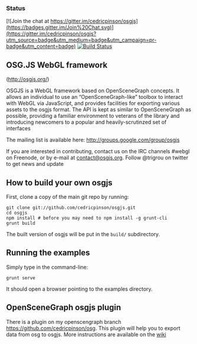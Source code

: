 ### Status

[![Join the chat at https://gitter.im/cedricpinson/osgjs](https://badges.gitter.im/Join%20Chat.svg)](https://gitter.im/cedricpinson/osgjs?utm_source=badge&utm_medium=badge&utm_campaign=pr-badge&utm_content=badge)
[![Build Status](https://travis-ci.org/cedricpinson/osgjs.png)](https://travis-ci.org/cedricpinson/osgjs)

OSG.JS WebGL framework
----------------------------

(http://osgjs.org/)

OSGJS is a WebGL framework based on OpenSceneGraph concepts. It allows an individual to use an “OpenSceneGraph-like” toolbox to interact with WebGL via JavaScript, and provides facilities for exporting various assets to the osgjs format. The API is kept as similar to OpenSceneGraph as possible, providing a familiar environment to veterans of the library and introducing newcomers to a popular and heavily-scrutinzed set of interfaces


The mailing list is available here: http://groups.google.com/group/osgjs

If you are interested in contributing, contact us on the IRC channels #webgl on Freenode, or by e-mail at contact@osgjs.org. Follow @trigrou on twitter to get news and update


How to build your own osgjs
----------------------------


First, clone a copy of the main git repo by running:


    git clone git://github.com/cedricpinson/osgjs.git
    cd osgjs
    npm install # before you may need to npm install -g grunt-cli
    grunt build


The built version of osgjs will be put in the `build/` subdirectory.

Running the examples
--------------------

Simply type in the command-line:

    grunt serve

It should open a browser pointing to the examples directory.

OpenSceneGraph osgjs plugin
----------------------------

There is a plugin on my openscengraph branch https://github.com/cedricpinson/osg. This plugin will help you to export data from osg to osgjs. More instructions are available on the [wiki](https://github.com/cedricpinson/osgjs/wiki/Convert-model-with-OSG)
